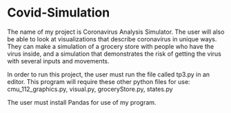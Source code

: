 # Covid-Simulation

The name of my project is Coronavirus Analysis Simulator.
The user will also be able to look at visualizations that describe coronavirus in unique ways. They can make a simulation of a grocery
store with people who have the virus inside, and a simulation that demonstrates the risk of getting the virus with several inputs and movements.

In order to run this project, the user must run the file called tp3.py in an editor. This program will require these other python files for use:
cmu_112_graphics.py, visual.py, groceryStore.py, states.py

The user must install Pandas for use of my program.

